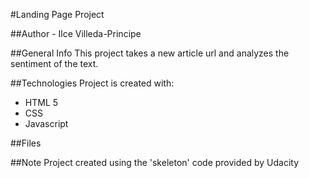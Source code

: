 #Landing Page Project

##Author - Ilce Villeda-Principe

##General Info
This project takes a new article url and analyzes the sentiment of the text. 

##Technologies
Project is created with:
* HTML 5
* CSS
* Javascript

##Files


##Note
Project created using the 'skeleton' code provided by Udacity

